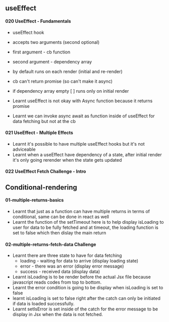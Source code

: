 ## useEffect
#### 020 UseEffect - Fundamentals
- useEffect hook
- accepts two arguments (second optional)
- first argument - cb function
- second argument - dependency array
- by default runs on each render (initial and re-render)
- cb can't return promise (so can't make it async)
- if dependency array empty [ ] runs only on initial render

- Learnt useEffect is not okay with Async function because it returns promise
- Learnt we can invoke async await as function inside of useEffect for data fetching but not at the cb

#### 021 UseEffect - Multiple Effects
- Learnt it's possible to have multiple useEffect hooks but it's not adviceable 
- Learnt when a useEffect have dependency of a state, after initial render it's only going rerender when the state gets updated

#### 022 UseEffect Fetch Challenge - Intro


## Conditional-rendering

#### 01-multiple-returns-basics
- Learnt that just as a function can have multiple returns in terms of conditional, same can be done in react as well
- Learnt the function of the setTimeout here is to help display isLoading to user for data to be fully fetched and at timeout, the loading function is set to false which then dislay the main return

#### 02-multiple-returns-fetch-data Challenge
- Learnt there are three state to have for data fetching
  - loading - waiting for data to arrive (display loading state)
  - error - there was an error (display error message)
  - success - received data (display data)
- Learnt isLoading is to be render before the actual Jsx file because javascript reads codes from top to bottom.
- Learnt the error condition is going to be display when isLoading is set to false
- learnt isLoading is set to false right after the catch can only be initiated if data is loaded successfully. 
- Learnt setIsError is set inside of the catch for the error message to be display in Jsx when the data is not fetched.

